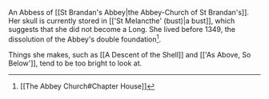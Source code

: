 An Abbess of [[St Brandan's Abbey|the Abbey-Church of St Brandan's]]. Her skull is currently stored in [['St Melancthe' (bust)|a bust]], which suggests that she did not become a Long. She lived before 1349, the dissolution of the Abbey's double foundation[^1].

Things she makes, such as [[A Descent of the Shell]] and [['As Above, So Below']], tend to be too bright to look at.

[^1]: [[The Abbey Church#Chapter House]]